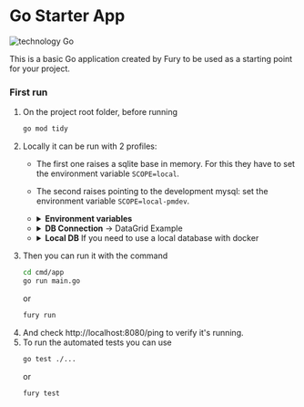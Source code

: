 # Go Starter App

![technology Go](https://img.shields.io/badge/technology-go-blue.svg)

This is a basic Go application created by Fury to be used as a starting point for your project.

### First run


1. On the project root folder, before running
    ```sh
    go mod tidy
    ```
2. Locally it can be run with 2 profiles:
    * The first one raises a sqlite base in memory. For this they have to set the environment variable `SCOPE=local`.
    * The second raises pointing to the development mysql: set the environment variable `SCOPE=local-pmdev`.
    * <details><summary><b>Environment variables</b></summary>

        ```sh
        SCOPE=local-pmdev;
        DB_MYSQL_DESAENV04_PMDEV_PMDEV_WPROD_USERNAME=🔥YOUR_DB_USER🔥;
        DB_MYSQL_DESAENV04_PMDEV_PMDEV_WPROD=🔥YOUR_DB_PASSWORD🔥;
        DB_MYSQL_DESAENV04_PMDEV_PMDEV_ENDPOINT=proxysql.master.meliseginf.com:6612
        ```
        </details>
    * <details><summary><b>DB Connection</b> -> DataGrid Example</summary>

        ```yaml
        New -> Data Source -> MySQL
            Name: pmdev
            Host: proxysql.master.meliseginf.com
            Port: 6612
            User: 🔥YOUR_DB_USER🔥
            Password: 🔥YOUR_DB_PASSWORD🔥
            Database: pmdev
        Apply -> Test Connection -> Ok
        ```
        </details>
    * <details><summary><b>Local DB</b> If you need to use a local database with docker</summary>

        1. Install **Docker**
        2. Run instance of [MySQL]
            * Start instance
                ```sh
                docker run --name pmlocal -e MYSQL_ROOT_PASSWORD=🔥YOUR_DB_PASSWORD🔥 -e MYSQL_DATABASE=pmlocal -e MYSQL_USER=🔥YOUR_DB_USER🔥 -e MYSQL_PASSWORD=🔥YOUR_DB_PASSWORD🔥 -p 6612:3306 -d mysql:8.0.17
                ```
            * Validate if the container is running
                ```sh
                docker ps -a
                ```
            * <details><summary><b>Little Docker Handbook</b> 👈</summary>

                * Instantiate an **image** in a new **container**
                    ```sh
                    docker run --name pmlocal ...
                    ```
                * Stop **container**
                    ```sh
                    docker stop pmlocal
                    ```
                * Check the status of the **container**
                    ```sh
                    docker ps -a
                    ```
                * Resume **container**
                    ```sh
                    docker start pmlocal
                    ```
                * Delete **container** `Must be stopped first`
                    ```sh
                    docker rm pmlocal
                    ```
                * See **container** log
                    ```sh
                    docker logs pmlocal
                    ```
                </details>

        3. Changes inside the **container**
            * Get in
                ```sh
                docker exec -it pmlocal bash
                
                ```
            * Changes
                * Remove from **dump** an instruction to which we don't have [access]
                    ```sh
                    apt-get update
                    ```
                    ```sh
                    apt-get install vim -y
                    ```
                    ```sh
                    vim -b /usr/bin/mysqldump
                    ```
                    ```yaml
                        :%s/SET SQL_QUOTE_SHOW_CREATE/#ET SQL_QUOTE_SHOW_CREATE/g
                    ```
                    ```yaml
                        :x!
                    ```
                * [Copy] pmdev **connected to VPN**
                    * Download **dump** to *container**
                        ```sh
                        /usr/bin/mysqldump -u 🔥YOUR_DB_USER🔥 -p --host=proxysql.master.meliseginf.com --port=6612 --lock-tables=FALSE --set-gtid-purged=OFF pmdev > /usr/local/bin/dump_pmdev.sql
                        ```
                    * `Enter 🔥YOUR_DB_PASSWORD🔥, the process may take several minutes`
                    * Load **dump_pmdev** into pmlocal
                        ```sh
                        /usr/bin/mysql -u 🔥YOUR_DB_USER🔥 -p pmlocal < /usr/local/bin/dump_pmdev.sql
                        ```
                    * `Enter 🔥YOUR_DB_PASSWORD🔥`
            * Get out
                ```sh
                exit
                
                ```
            * **Optional** -> Copy dump_pmdev.sql to local machine
                ```sh
                docker cp pmlocal:/usr/local/bin/dump_pmdev.sql ./dump_pmdev.sql
                ```
        4. Install client for MySQL
        5. Add to the **Hosts** file the [local domain]:
            ```yaml
            127.0.0.1	proxysql.local.meliseginf.com
            ```
        6. **DB Connection** -> DataGrid Example
            ```yaml
            New -> Data Source -> MySQL
                Name: pmlocal
                Host: proxysql.local.meliseginf.com
                Port: 6612
                User: 🔥YOUR_DB_USER🔥
                Password: 🔥YOUR_DB_PASSWORD🔥
                Database: pmlocal
            Apply -> Test Connection -> Ok
            ```
        7. Validate **installation**
            ```yaml
            New -> Query Console
            SELECT VERSION();     >> 8.0.17
            SELECT DATABASE();    >> pmlocal
            ```
        8. Modify environment variables
            ```sh
            SCOPE=local-pmlocal;
            DB_MYSQL_DESAENV04_PMDEV_PMDEV_WPROD_USERNAME=🔥YOUR_DB_USER🔥;
            DB_MYSQL_DESAENV04_PMDEV_PMDEV_WPROD=🔥YOUR_DB_PASSWORD🔥;
            DB_MYSQL_DESAENV04_PMDEV_PMDEV_ENDPOINT=proxysql.local.meliseginf.com:6612
            ```
        </details>

[MySQL]: https://hub.docker.com/_/mysql
[access]: https://www.markotomic.com/mysqldump-mysql-5-6-problem-solved/
[Copy]: https://www.linuxtotal.com.mx/index.php?cont=info_admon_021
[local domain]: https://help.nexcess.net/how-to-find-the-hosts-file-on-my-mac

3. Then you can run it with the command
    ```sh
    cd cmd/app
    go run main.go
    ```
    or
    ```sh
    fury run
    ```
4. And check http://localhost:8080/ping to verify it's running.
5. To run the automated tests you can use
    ```sh
    go test ./...
    ```
    or
    ```sh
    fury test
    ```
